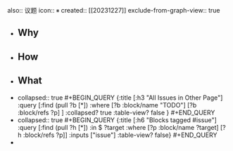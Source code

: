 also:: 议题
icon:: ⏸
created:: [[20231227]]
exclude-from-graph-view:: true

- ## Why
- ## How
- ## What
- collapsed:: true
  #+BEGIN_QUERY
  {:title [:h3 "All Issues in Other Page"]
   :query [:find (pull ?b [*])
           :where
           [?b :block/name "TODO"]
  [?b :block/refs ?p]
  ]
   :collapsed? true
   :table-view? false
  }
  #+END_QUERY
- collapsed:: true
  #+BEGIN_QUERY
    {:title [:h6 "Blocks tagged #issue"]
     :query [:find (pull ?h [*])
             :in $ ?target
             :where
             [?p :block/name ?target]
             [?h :block/refs ?p]]
     :inputs ["issue"]
     :table-view? false}
   #+END_QUERY
-
